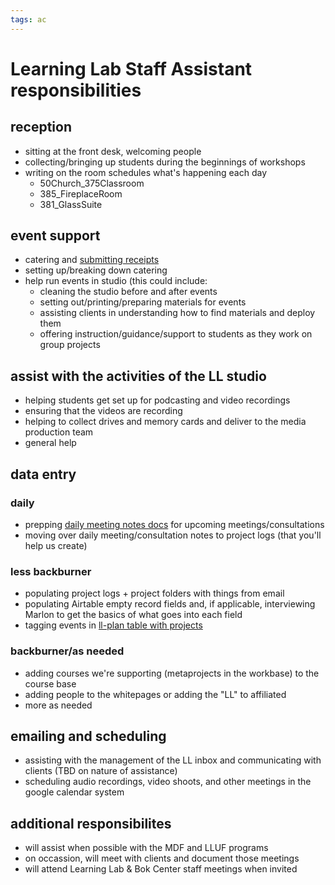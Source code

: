 ```yaml
---
tags: ac
---
```


# Learning Lab Staff Assistant responsibilities

## reception
* sitting at the front desk, welcoming people
* collecting/bringing up students during the beginnings of workshops
* writing on the room schedules what's happening each day
    * 50Church_375Classroom
    * 385_FireplaceRoom
    * 381_GlassSuite

## event support
* catering and [submitting receipts](https://airtable.com/shr8XyiI0DhPEAyek)
* setting up/breaking down catering
* help run events in studio (this could include:
    * cleaning the studio before and after events
    * setting out/printing/preparing materials for events
    * assisting clients in understanding how to find materials and deploy them
    * offering instruction/guidance/support to students as they work on group projects

## assist with the activities of the LL studio
* helping students get set up for podcasting and video recordings
* ensuring that the videos are recording
* helping to collect drives and memory cards and deliver to the media production team
* general help

## data entry
### daily
* prepping [daily meeting notes docs](https://drive.google.com/drive/folders/1VWJSvCfn2ywvuANlDobleLXRxDtCP0Sr) for upcoming meetings/consultations
* moving over daily meeting/consultation notes to project logs (that you'll help us create)

### less backburner
* populating project logs + project folders with things from email
* populating Airtable empty record fields and, if applicable, interviewing Marlon to get the basics of what goes into each field
* tagging events in [ll-plan table with projects](https://airtable.com/app2Q5werGGNgVOiE/tbll2a1g8B1q386yJ/viwaT7k3jsChDWutx?blocks=hide)
 
### backburner/as needed
* adding courses we're supporting (metaprojects in the workbase) to the course base
* adding people to the whitepages or adding the "LL" to affiliated
* more as needed

## emailing and scheduling
* assisting with the management of the LL inbox and communicating with clients (TBD on nature of assistance)
* scheduling audio recordings, video shoots, and other meetings in the google calendar system


## additional responsibilites
* will assist when possible with the MDF and LLUF programs
* on occassion, will meet with clients and document those meetings
* will attend Learning Lab & Bok Center staff meetings when invited